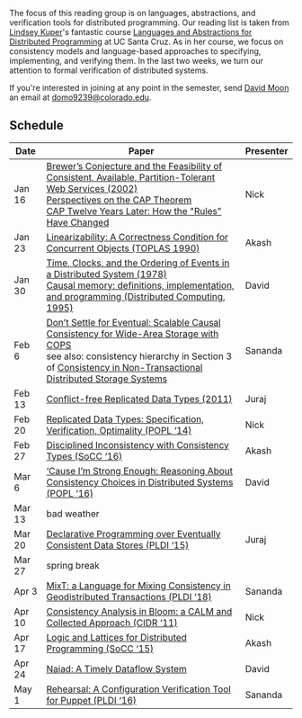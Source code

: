The focus of this reading group is on languages, abstractions, and verification tools for distributed programming. Our reading list is taken from [Lindsey Kuper](https://users.soe.ucsc.edu/~lkuper/)'s fantastic course [Languages and Abstractions for Distributed Programming](http://composition.al/CMPS290S-2018-09/course-overview.html) at UC Santa Cruz. As in her course, we focus on consistency models and language-based approaches to specifying, implementing, and verifying them. In the last two weeks, we turn our attention to formal verification of distributed systems.

If you're interested in joining at any point in the semester, send [David Moon](http://plv.colorado.edu/dmoon) an email at domo9239@colorado.edu. 

## Schedule

| Date | Paper | Presenter |
| --- | --- | --- |
| Jan 16 | [Brewer’s Conjecture and the Feasibility of Consistent, Available, Partition-Tolerant Web Services (2002)](https://www.comp.nus.edu.sg/~gilbert/pubs/BrewersConjecture-SigAct.pdf)<br> [Perspectives on the CAP Theorem](http://groups.csail.mit.edu/tds/papers/Gilbert/Brewer2.pdf)<br> [CAP Twelve Years Later: How the "Rules" Have Changed](https://www.infoq.com/articles/cap-twelve-years-later-how-the-rules-have-changed)| Nick |
| Jan 23 | [Linearizability: A Correctness Condition for Concurrent Objects (TOPLAS 1990)](http://cs.brown.edu/~mph/HerlihyW90/p463-herlihy.pdf) | Akash |
| Jan 30 | [Time, Clocks, and the Ordering of Events in a Distributed System (1978)](https://lamport.azurewebsites.net/pubs/time-clocks.pdf)<br> [Causal memory: definitions, implementation, and programming (Distributed Computing, 1995)](https://link.springer.com/article/10.1007/BF01784241) | David |
| Feb 6 | [Don’t Settle for Eventual: Scalable Causal Consistency for Wide-Area Storage with COPS](https://www.cs.cmu.edu/~dga/papers/cops-sosp2011.pdf)<br> see also: consistency hierarchy in Section 3 of [Consistency in Non-Transactional Distributed Storage Systems](https://dl.acm.org/citation.cfm?id=2926965) | Sananda |
| Feb 13 | [Conflict-free Replicated Data Types (2011)](https://hal.inria.fr/inria-00609399/document) | Juraj |
| Feb 20 | [Replicated Data Types: Specification, Verification, Optimality (POPL ‘14)](https://www.microsoft.com/en-us/research/publication/replicated-data-types-specification-verification-optimality/) | Nick |
| Feb 27 | [Disciplined Inconsistency with Consistency Types (SoCC ‘16)](http://bholt.org/gen/ipa.pdf) | Akash |
| Mar 6 | [‘Cause I’m Strong Enough: Reasoning About Consistency Choices in Distributed Systems (POPL ‘16)](http://software.imdea.org/~gotsman/papers/logic-popl16.pdf) | David |
| Mar 13 | bad weather | |
| Mar 20 | [Declarative Programming over Eventually Consistent Data Stores (PLDI ‘15)](http://kcsrk.info/papers/quelea_pldi15.pdf) | Juraj |
| Mar 27 | spring break | |
| Apr 3 | [MixT: a Language for Mixing Consistency in Geodistributed Transactions (PLDI ‘18)](http://www.cs.cornell.edu/andru/papers/mixt/mixt.pdf) | Sananda |
| Apr 10 | [Consistency Analysis in Bloom: a CALM and Collected Approach (CIDR ‘11)](http://db.cs.berkeley.edu/papers/cidr11-bloom.pdf) | Nick |
| Apr 17 | [Logic and Lattices for Distributed Programming (SoCC ‘15)](https://dl.acm.org/citation.cfm?id=2391230) | Akash |
| Apr 24 | [Naiad: A Timely Dataflow System](http://sigops.org/s/conferences/sosp/2013/papers/p439-murray.pdf) | David |
| May 1 | [Rehearsal: A Configuration Verification Tool for Puppet (PLDI ‘16)](https://people.cs.umass.edu/~arjun/papers/2016-rehearsal.html) | Sananda |
